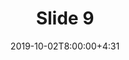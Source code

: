 ---
type: lecture
date: 2019-10-02T8:00:00+4:31
title: Slide 9
slides: /Static_files/slides/S9.pdf
#video: https://drive.iust.ac.ir/index.php/s/Xu0ZXbjx5bsakKV/download?path=%2FVideos&files=S1.mp4
#notes: /static_files/presentations/lec.zip
#codes: /static_files/presentations/code.zip
tldr: "Relational database design"
#thumbnail: /static_files/presentations/lec.jpg
---